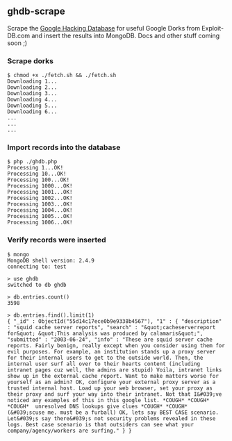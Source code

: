 ghdb-scrape
-----------------
Scrape the [Google Hacking Database](https://www.exploit-db.com/google-hacking-database/) for useful Google Dorks from Exploit-DB.com and insert the results into MongoDB. Docs and other stuff coming soon ;)

### Scrape dorks

```
$ chmod +x ./fetch.sh && ./fetch.sh
Downloading 1...
Downloading 2...
Downloading 3...
Downloading 4...
Downloading 5...
Downloading 6...
...
...
...
```

### Import records into the database

```
$ php ./ghdb.php
Processing 1...OK!
Processing 10...OK!
Processing 100...OK!
Processing 1000...OK!
Processing 1001...OK!
Processing 1002...OK!
Processing 1003...OK!
Processing 1004...OK!
Processing 1005...OK!
Processing 1006...OK!
```

### Verify records were inserted

```
$ mongo
MongoDB shell version: 2.4.9
connecting to: test

> use ghdb
switched to db ghdb

> db.entries.count()
3598

> db.entries.find().limit(1)
{ "_id" : ObjectId("55d14c17ece0b9e9338b4567"), "1" : { "description" : "squid cache server reports", "search" : "&quot;cacheserverreport for&quot; &quot;This analysis was produced by calamaris&quot;", "submitted" : "2003-06-24", "info" : "These are squid server cache reports. Fairly benign, really except when you consider using them for evil purposes. For example, an institution stands up a proxy server for their internal users to get to the outside world. Then, the internal user surf all over to their hearts content (including intranet pages cuz well, the admins are stupid) Voila, intranet links show up in the external cache report. Want to make matters worse for yourself as an admin? OK, configure your external proxy server as a trusted internal host. Load up your web browser, set your proxy as their proxy and surf your way into their intranet. Not that I&#039;ve noticed any examples of this in this google list. *COUGH* *COUGH* *COUGH*  unresolved DNS lookups give clues *COUGH* *COUGH* (&#039;scuse me. must be a furball) OK, lets say BEST CASE scenario. Let&#039;s say there&#039;s not security problems revealed in these logs. Best case scenario is that outsiders can see what your company/agency/workers are surfing." } }
```
